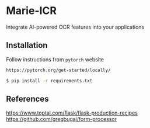 # Marie-ICR
Integrate AI-powered OCR features into your applications


## Installation 

Follow instructions from `pytorch` website

```sh
https://pytorch.org/get-started/locally/
```

```sh
$ pip install -r requirements.txt
```


## References

https://www.toptal.com/flask/flask-production-recipes
https://github.com/gregbugaj/form-processor